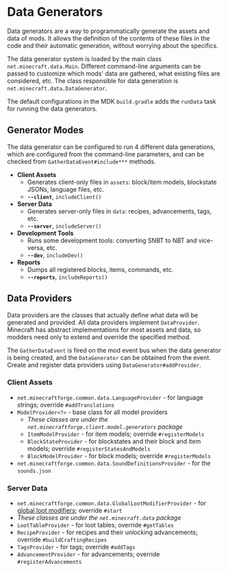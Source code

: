 Data Generators
===============

Data generators are a way to programmatically generate the assets and data of mods. It allows the definition of the contents of these files in the code and their automatic generation, without worrying about the specifics.

The data generator system is loaded by the main class `net.minecraft.data.Main`. Different command-line arguments can be passed to customize which mods' data are gathered, what existing files are considered, etc. The class responsible for data generation is `net.minecraft.data.DataGenerator`.

The default configurations in the MDK `build.gradle` adds the `runData` task for running the data generators.

Generator Modes
---------------

The data generator can be configured to run 4 different data generations, which are configured from the command-line parameters, and can be checked from `GatherDataEvent#include***` methods.

  * __Client Assets__
  	 * Generates client-only files in `assets`: block/item models, blockstate JSONs, language files, etc.
     * __`--client`__, `includeClient()`
  * __Server Data__
  	 * Generates server-only files in `data`: recipes, advancements, tags, etc.
     * __`--server`__, `includeServer()`
  * __Development Tools__
  	 * Runs some development tools: converting SNBT to NBT and vice-versa, etc.
     * __`--dev`__, `includeDev()`
  * __Reports__
  	 * Dumps all registered blocks, items, commands, etc.
     * __`--reports`__, `includeReports()`

Data Providers
--------------

Data providers are the classes that actually define what data will be generated and provided. All data providers implement `DataProvider`.
Minecraft has abstract implementations for most assets and data, so modders need only to extend and override the specified method.

The `GatherDataEvent` is fired on the mod event bus when the data generator is being created, and the `DataGenerator` can be obtained from the event. Create and register data providers using `DataGenerator#addProvider`.

### Client Assets
  * `net.minecraftforge.common.data.LanguageProvider` - for language strings; override `#addTranslations`
  * `ModelProvider<?>` - base class for all model providers
    * _These classes are under the `net.minecraftforge.client.model.generators` package_
    * `ItemModelProvider` - for item models; override `#registerModels`
    * `BlockStateProvider` - for blockstates and their block and item models; override `#registerStatesAndModels`
    * `BlockModelProvider` - for block models; override `#registerModels`
  * `net.minecraftforge.common.data.SoundDefinitionsProvider` - for the `sounds.json`

### Server Data
  * `net.minecraftforge.common.data.GlobalLootModifierProvider` - for [global loot modifiers][glm]; override `#start`
  * _These classes are under the `net.minecraft.data` package_
  * `LootTableProvider` - for loot tables; override `#getTables`
  * `RecipeProvider` - for recipes and their unlocking advancements; override `#buildCraftingRecipes`
  * `TagsProvider` - for tags; override `#addTags`
  * `AdvancementProvider` - for advancements; override `#registerAdvancements`

[glm]: ../items/globallootmodifiers.md
